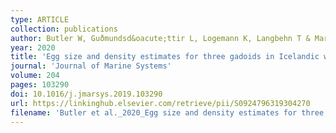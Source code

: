 ```yaml
---
type: ARTICLE
collection: publications
author: Butler W, Guðmundsd&oacute;ttir L, Logemann K, Langbehn T & Marteinsd&oacute;ttir G
year: 2020
title: 'Egg size and density estimates for three gadoids in Icelandic waters and their implications for the vertical distribution of eggs along a stratified water column'
journal: 'Journal of Marine Systems'
volume: 204
pages: 103290
doi: 10.1016/j.jmarsys.2019.103290
url: https://linkinghub.elsevier.com/retrieve/pii/S0924796319304270
filename: 'Butler et al._2020_Egg size and density estimates for three gadoids in Icelandic waters and .pdf'
---
```

